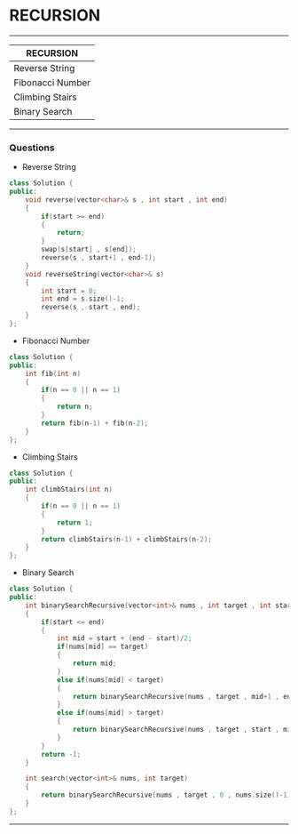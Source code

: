 # RECURSION
---

| RECURSION |
| --------- |
| Reverse String |
| Fibonacci Number |
| Climbing Stairs |
| Binary Search |

---
### Questions

- Reverse String
```c++
class Solution {
public:
    void reverse(vector<char>& s , int start , int end)
    {
        if(start >= end)
        {
            return;
        }
        swap(s[start] , s[end]);
        reverse(s , start+1 , end-1);
    }
    void reverseString(vector<char>& s) 
    {
        int start = 0;
        int end = s.size()-1;
        reverse(s , start , end);
    }
};
```

- Fibonacci Number
```c++
class Solution {
public:
    int fib(int n) 
    {
        if(n == 0 || n == 1)
        {
            return n;
        }
        return fib(n-1) + fib(n-2);
    }
};
```

- Climbing Stairs
```c++
class Solution {
public:
    int climbStairs(int n) 
    {
        if(n == 0 || n == 1)
        {
            return 1;
        }    
        return climbStairs(n-1) + climbStairs(n-2);
    }
};
```

- Binary Search
```c++
class Solution {
public:
    int binarySearchRecursive(vector<int>& nums , int target , int start , int end)
    {
        if(start <= end)
        {
            int mid = start + (end - start)/2;
            if(nums[mid] == target)
            {
                return mid;
            }
            else if(nums[mid] < target)
            {
                return binarySearchRecursive(nums , target , mid+1 , end);
            }
            else if(nums[mid] > target)
            {
                return binarySearchRecursive(nums , target , start , mid-1);
            }
        }
        return -1;
    }

    int search(vector<int>& nums, int target) 
    {
        return binarySearchRecursive(nums , target , 0 , nums.size()-1);    
    }
};
```







---
